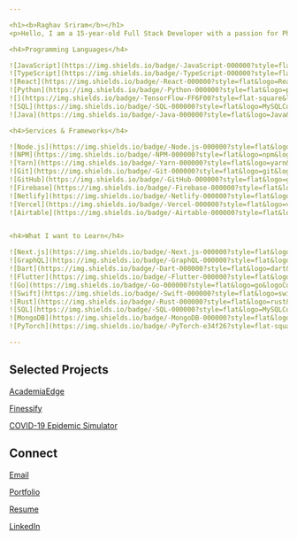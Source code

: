 ```yaml
---

<h1><b>Raghav Sriram</b></h1>
<p>Hello, I am a 15-year-old Full Stack Developer with a passion for Pharmaceutical and Computer Sciences. I enjoy conducting research in the computational biology and astrophysics fields and have a few published works. I love programming in React.js, TypScript, and Python and am always looking to learn new programming languages. I am the CEO of NexEdge Innovations and co-founder of the nonprofit AcademiaEdge. If you would like to chat or learn more about me feel free to send a message!</p>

<h4>Programming Languages</h4>

![JavaScript](https://img.shields.io/badge/-JavaScript-000000?style=flat&logo=javascript)
![TypeScript](https://img.shields.io/badge/-TypeScript-000000?style=flat&logo=typescript&logoColor=007ACC)
![React](https://img.shields.io/badge/-React-000000?style=flat&logo=React&logoColor=61DAFB)
![Python](https://img.shields.io/badge/-Python-000000?style=flat&logo=python)
![](https://img.shields.io/badge/-TensorFlow-FF6F00?style=flat-square&logo=TensorFlow&logoColor=fff)
![SQL](https://img.shields.io/badge/-SQL-000000?style=flat&logo=MySQLColor=339933)
![Java](https://img.shields.io/badge/-Java-000000?style=flat&logo=Java&logoColor=007396)

<h4>Services & Frameworks</h4>

![Node.js](https://img.shields.io/badge/-Node.js-000000?style=flat&logo=node.js&logoColor=339933)
![NPM](https://img.shields.io/badge/-NPM-000000?style=flat&logo=npm&logoColor=339933)
![Yarn](https://img.shields.io/badge/-Yarn-000000?style=flat&logo=yarn&logoColor=F05032)
![Git](https://img.shields.io/badge/-Git-000000?style=flat&logo=git&logoColor=F05032)
![GitHub](https://img.shields.io/badge/-GitHub-000000?style=flat&logo=github&logoColor=FFFFFF)
![Firebase](https://img.shields.io/badge/-Firebase-000000?style=flat&logo=firebase&logoColor=FCC624)
![Netlify](https://img.shields.io/badge/-Netlify-000000?style=flat&logo=netlify&logoColor=F05032)
![Vercel](https://img.shields.io/badge/-Vercel-000000?style=flat&logo=vercel&logoColor=61DAFB)
![Airtable](https://img.shields.io/badge/-Airtable-000000?style=flat&logo=airtable&logoColor=FCC624)


<h4>What I want to Learn</h4>

![Next.js](https://img.shields.io/badge/-Next.js-000000?style=flat&logo=next.js&logoColor=339933)
![GraphQL](https://img.shields.io/badge/-GraphQL-000000?style=flat&logo=graphql&logoColor=339933)
![Dart](https://img.shields.io/badge/-Dart-000000?style=flat&logo=dart&logoColor=339933)
![Flutter](https://img.shields.io/badge/-Flutter-000000?style=flat&logo=flutter&logoColor=339933)
![Go](https://img.shields.io/badge/-Go-000000?style=flat&logo=go&logoColor=339933)
![Swift](https://img.shields.io/badge/-Swift-000000?style=flat&logo=swift&logoColor=339933)
![Rust](https://img.shields.io/badge/-Rust-000000?style=flat&logo=rust&logoColor=339933)
![SQL](https://img.shields.io/badge/-SQL-000000?style=flat&logo=MySQLColor=339933)
![MongoDB](https://img.shields.io/badge/-MongoDB-000000?style=flat&logo=mongodb&logoColor=339933)
![PyTorch](https://img.shields.io/badge/-PyTorch-e34f26?style=flat-square&logo=PyTorch&logoColor=fff)

---
```


<h2>Selected Projects</h2>
<p><a href="https://github.com/AcademiaEdge">AcademiaEdge</a></p>
<p><a href="ttps://github.com/RaghavSriram72/Finessify-Webapp-main">Finessify</a></p>
<p><a href="https://github.com/RaghavSriram72/Epidemics-Sim">COVID-19 Epidemic Simulator</a></p>

<h2>Connect</h2>
<p><a href="mailto:rsriram101@gmail.com">Email</a></p>
<p><a href="https://raghavsriram.me">Portfolio</a></p>
<p><a href="https://filein.io/B-vCCDsM3l.pdf">Resume</a></p>
<p><a href="https://www.linkedin.com/in/raghav-sriram-778076186/">LinkedIn</a></p>
